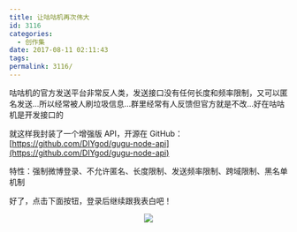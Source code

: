 ```yaml
---
title: 让咕咕机再次伟大
id: 3116
categories:
  - 创作集
date: 2017-08-11 02:11:43
tags:
permalink: 3116/
---
```



<style>
    .gugu-print {
        display: none;
        margin-top: 20px;
    }
    .gugu-btn {
        cursor: pointer;
        border: 1px solid #eee;
        display: inline-block;
        padding: 5px 10px;
        background: #fff;
        border-radius: 4px;
    }
    .gugu-login-btn-wrap {
        text-align: center;
    }
    .gugu-login-btn {
        cursor: pointer;
    }
    .gugu-user {
        display: none;
        text-align: center;
    }
    .gugu-avatar {
        display: inline-block;
        height: 50px;
        width: 50px;
        background-size: contain;
        border-radius: 50%;
    }
    .gugu-info {
        padding-top: 25px;
        font-weight: bold;
        line-height: 25px;
    }
    .gugu-name {
        font-size: 18px;
    }
    .gugu-textarea {
        width: 100%;
        height: 100px;
        font-size: 14px;
        padding: 10px;
        box-sizing: border-box;
    }
    .gugu-input {
        width: 100%;
        font-size: 14px;
        padding: 10px;
        box-sizing: border-box;
    }
</style>

咕咕机的官方发送平台非常反人类，发送接口没有任何长度和频率限制，又可以匿名发送...所以经常被人刷垃圾信息...群里经常有人反馈但官方就是不改...好在咕咕机是开发接口的

就这样我封装了一个增强版 API，开源在 GitHub： [https://github.com/DIYgod/gugu-node-api](https://github.com/DIYgod/gugu-node-api)

特性：强制微博登录、不允许匿名、长度限制、发送频率限制、跨域限制、黑名单机制

好了，点击下面按钮，登录后继续跟我表白吧！

<div class="gugu-login-btn-wrap"><img class="no-fancybox gugu-login-btn" src="/images/weibo2login.png"></div>
<div class="gugu-user">
    <div class="gugu-info">
        <div class="gugu-avatar"></div>
        <div class="gugu-name"></div>
    </div>
    <div class="gugu-btn gugu-logout-btn">退出登录</div>
</div>
<div class="gugu-print">
    <textarea class="gugu-textarea" placeholder="输入文本内容"></textarea>
    <div class="gugu-btn gugu-send-btn-text">咕咕文字</div>
    <input type="text" class="gugu-input" placeholder="输入图片地址">
    <div class="gugu-btn gugu-send-btn-pic">咕咕图片</div>
</div>
<script>
function gugushow (data) {
    $.ajax({
        url: 'https://api.anotherhome.net/gugu/account',
        xhrFields: {
            withCredentials: true
        },
        success: function (data) {
            if (data) {
                $('.gugu-avatar').css('background-image', 'url(' + data._json.avatar_large.replace('http', 'https') + ')');
                $('.gugu-name').html('Hi, ' + data.displayName);
                $('.gugu-user').show();
                $('.gugu-print').show();
                $('.gugu-login-btn-wrap').hide();
            }
        }
    });
}
gugushow();
$('.gugu-login-btn').click(function () {
    window.location.href = 'https://api.anotherhome.net/gugu/login';
});
$('.gugu-logout-btn').click(function () {
    window.location.href = 'https://api.anotherhome.net/gugu/logout';
});
$('.gugu-send-btn-text').click(function () {
    if ($('.gugu-textarea').val()) {
    $.ajax({
        url: 'https://api.anotherhome.net/gugu/print',
        type: 'post',
        data: JSON.stringify({
            type: '1',
            content: $('.gugu-textarea').val()
        }),
        xhrFields: {
            withCredentials: true
        },
        success: function (data) {
            if (data) {
                if (data.code && data.msg) {
                    notie('error', data.msg);
                }
                else if (data.msg) {
                    notie('success', data.msg);
                }
                else {
                    notie('error', '打印失败');
                }
            }
            else {
                notie('error', '打印失败');
            }
        },
        error: function () {
            notie('error', '打印失败');
        }
    });
    }
});
$('.gugu-send-btn-pic').click(function () {
    $.ajax({
        url: 'https://api.anotherhome.net/gugu/print',
        type: 'post',
        data: JSON.stringify({
            type: '2',
            content: $('.gugu-input').val()
        }),
        xhrFields: {
            withCredentials: true
        },
        success: function (data) {
            if (data) {
                if (data.code && data.msg) {
                    notie('error', data.msg);
                }
                else if (data.msg) {
                    notie('success', data.msg);
                }
                else {
                    notie('error', '打印失败');
                }
            }
            else {
                notie('error', '打印失败');
            }
        },
        error: function () {
            notie('error', '打印失败');
        }
    });
});
</script>